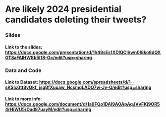 # Are likely 2024 presidential candidates deleting their tweets?

### Slides

#### Link to the slides: https://docs.google.com/presentation/d/1h48sEs1XDIQClhwn0I8ko8dQXGT8aFAlHW8b5I18-Oc/edit?usp=sharing

### Data and Code

#### Link to Dataset: https://docs.google.com/spreadsheets/d/1--sKSlc0tt8vQkf_jsgBfXuuaw_NcsmgLADQ7w-Jv-Q/edit?usp=sharing

#### Link to more info: https://docs.google.com/document/d/1a9FQo1DAl9AOApAqJVvFKj9OR54rHiWU5rDad87uayM/edit?usp=sharing
